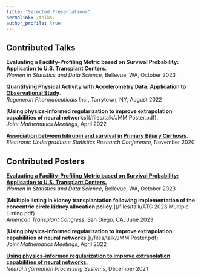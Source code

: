 ```yaml
---
title: "Selected Presentations"
permalink: /talks/
author_profile: true
---
```


Contributed Talks
---	

**Evaluating a Facility-Profiling Metric based on Survival Probability: Application to U.S. Transplant Centers**.   
_Women in Statistics and Data Science_, Bellevue, WA, October 2023

[**Quantifying Physical Activity with Accelerometry Data: Application to Observational Study**](/files/talk/Tran_GNE_slides.pdf).   
_Regeneron Pharmaceuticals Inc._, Tarrytown, NY, August 2022

[**Using physics-informed regularization to improve extrapolation capabilities of neural networks**](/files/talk/JMM Poster.pdf).   
_Joint Mathematics Meetings_, April 2022

[**Association between bilirubin and survival in Primary Biliary Cirrhosis**](https://www.causeweb.org/usproc/eusrc/2020/virtual-posters/13).   
_Electronic Undergraduate Statistics Research Conference_, November 2020

Contributed Posters
---	

[**Evaluating a Facility-Profiling Metric based on Survival Probability: Application to U.S. Transplant Centers.**](/files/talk/Tran_WSDS.pdf)   
_Women in Statistics and Data Science_, Bellevue, WA, October 2023

[**Multiple listing in kidney transplantation following implementation of the concentric circle kidney allocation policy.**](/files/talk/ATC 2023 Multiple Listing.pdf)   
_American Transplant Congress_, San Diego, CA, June 2023

[**Using physics-informed regularization to improve extrapolation capabilities of neural networks.**](/files/talk/JMM Poster.pdf)   
_Joint Mathematics Meetings_, April 2022

[**Using physics-informed regularization to improve extrapolation capabilities of neural networks.**](/files/talk/NeurIPS_ML4PS_2021.pdf)   
_Neural Information Processing Systems_, December 2021

